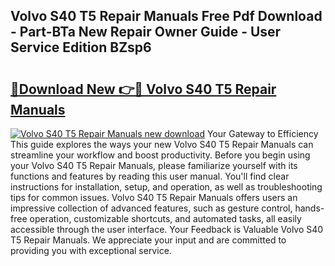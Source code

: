 ## Volvo S40 T5 Repair Manuals Free Pdf Download - Part-BTa New Repair Owner Guide - User Service Edition BZsp6

# <h2><a href="http://bc72776.oget.top/?id=Volvo+S40+T5+Repair+Manuals">🔗Download New 👉🔴 Volvo S40 T5 Repair Manuals</a></h2>

[![Volvo S40 T5 Repair Manuals new download](https://i.imgur.com/5g1atiW.png)](http://bc72776.oget.top/?id=Volvo+S40+T5+Repair+Manuals)
Your Gateway to Efficiency This guide explores the ways your new Volvo S40 T5 Repair Manuals can streamline your workflow and boost productivity. Before you begin using your Volvo S40 T5 Repair Manuals, please familiarize yourself with its functions and features by reading this user manual. You'll find clear instructions for installation, setup, and operation, as well as troubleshooting tips for common issues. Volvo S40 T5 Repair Manuals offers users an impressive collection of advanced features, such as gesture control, hands-free operation, customizable shortcuts, and automated tasks, all easily accessible through the user interface. Your Feedback is Valuable Volvo S40 T5 Repair Manuals. We appreciate your input and are committed to providing you with exceptional service.
